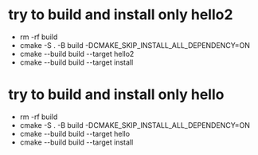 # try to build and install only hello2
* rm -rf build
* cmake -S . -B build -DCMAKE_SKIP_INSTALL_ALL_DEPENDENCY=ON
* cmake --build build --target hello2
* cmake --build build --target install

# try to build and install only hello
* rm -rf build
* cmake -S . -B build -DCMAKE_SKIP_INSTALL_ALL_DEPENDENCY=ON
* cmake --build build --target hello
* cmake --build build --target install
